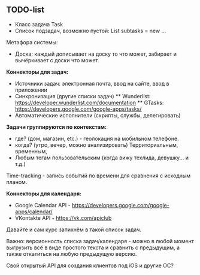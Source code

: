 ﻿TODO-list
---------

* Класс задача Task
* Список подзадач, возможно пустой: List<Task> subtasks = new ...

Метафора системы: 
* Доска: каждый дописывает на доску то что может, забирает и 
   вычёркивает с доски что может. 

**Коннекторы для задач:**
* Источники задач: электронная почта, ввод на сайте, ввод в приложении
* Синхронизация (другие списки задач)
** Wunderlist: https://developer.wunderlist.com/documentation
** GTasks: https://developers.google.com/google-apps/tasks/ 
* Автоматические исполнители (скрипты, службы, делегировать)

**Задачи группируются по контекстам:** 
* где? (дом, магазин, etc.) - геолокация на мобильном телефоне.
* когда? (утро, вечер, можно анализировать)
Территориальным, временным,
* Любым тегам пользовательским (когда вижу техлида, девушку... и т.д.)

Time-tracking - запись событий по времени для сравнения с исходным планом.

**Коннекторы для календаря:**
* Google Calendar API - https://developers.google.com/google-apps/calendar/
* VKontakte API - https://vk.com/apiclub

Давайте и сам курс запихнём в такой список задач.

Важно: версионность списка задач/календаря - можно в любой момент выгрузить всё в виде 
простого текста и сравнить с предыдущим, а также откатиться на любую предыдущую версию.

Свой открытый API для создания клиентов под iOS и другие ОС?